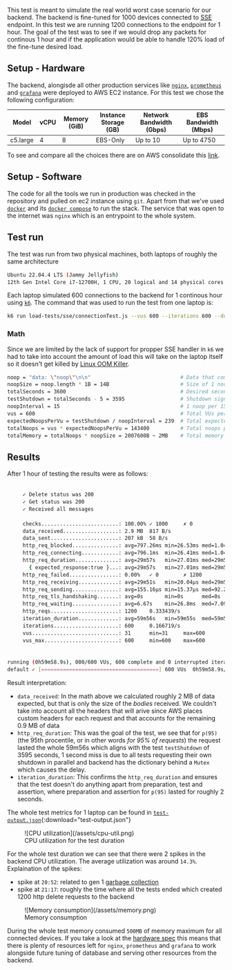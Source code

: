 This test is meant to simulate the real world worst case scenario for our backend. The backend is fine-tuned for 1000 devices connected to [SSE](https://en.wikipedia.org/wiki/Server-sent_events) endpoint. In this test we are running 1200 connections to the endpoint for 1 hour. The goal of the test was to see if we would drop any packets for continous 1 hour and if the application would be able to handle 120% load of the fine-tune desired load.

## Setup - Hardware
The backend, alongisde all other production services like [`nginx`](https://www.nginx.com/), [`prometheus`](https://prometheus.io/) and [`grafana`](https://grafana.com/) were deployed to AWS EC2 instance. For this test we chose the following configuration:

| Model | vCPU | Memory (GiB) | Instance Storage (GB) | Network Bandwidth (Gbps) | EBS Bandwidth (Mbps) |
| ----- | ---- | ------------ | --------------------- | ------------------------ | ------------- |
| c5.large | 4 | 8            | EBS-Only              | Up to 10                 | Up to 4750 |

To see and compare all the choices there are on AWS consolidate this [link](https://aws.amazon.com/ec2/instance-types/).

## Setup - Software
The code for all the tools we run in production was checked in the repository and pulled on ec2 instance using `git`. Apart from that we've used [`docker`](https://www.docker.com/) and its [`docker compose`](https://docs.docker.com/compose/) to run the stack. The service that was open to the internet was `nginx` which is an entrypoint to the whole system.

## Test run
The test was run from two physical machines, both laptops of roughly the same architecture
```bash
Ubuntu 22.04.4 LTS (Jammy Jellyfish)
12th Gen Intel Core i7-12700H, 1 CPU, 20 logical and 14 physical cores
```
Each laptop simulated 600 connections to the backend for 1 continous hour using [`k6`](https://k6.io/). The command that was used to run the test from one laptop is:
```bash
k6 run load-tests/sse/connectionTest.js --vus 600 --iterations 600 --duration 60m --env BACKEND_URL=http://ec2-18-156-71-117.eu-central-1.compute.amazonaws.com  --env NOOP_INTERVAL=15 --env SECONDS=3600 --env PREFIX=<laptop-prefix>
```
### Math
Since we are limited by the lack of support for propper SSE handler in `k6` we had to take into account the amount of load this will take on the laptop itself so it doesn't get killed by [Linux OOM Killer](https://neo4j.com/developer/kb/linux-out-of-memory-killer/).
```bash
noop = "data: \"noop\"\n\n"                             # Data that comes with each noop
noopSize = noop.length * 1B = 14B                       # Size of 1 noop in Bytes
totalSeconds = 3600                                     # Desired seconds for a test to run
testShutdown = totalSeconds - 5 = 3595                  # Shutdown signal for one test
noopInterval = 15                                       # 1 noop per 15 seconds
vus = 600                                               # Total VUs per laptop
expectedNoopsPerVu = testShutdown / noopInterval = 239  # Total expected noops per test
totalNoops = vus * expectedNoopsPerVu = 143400          # Total noops per laptop
totalMemory = totalNoops * noopSize = 2007600B ~ 2MB    # Total memory consumption per laptop
```

## Results
After 1 hour of testing the results were as follows:
```bash

     ✓ Delete status was 200
     ✓ Get status was 200
     ✓ Received all messages

     checks.........................: 100.00% ✓ 1800     ✗ 0  
     data_received..................: 2.9 MB  817 B/s
     data_sent......................: 207 kB  58 B/s
     http_req_blocked...............: avg=797.26ms min=26.53ms med=1.04s   max=3.13s  p(90)=2.07s    p(95)=2.08s  
     http_req_connecting............: avg=796.1ms  min=26.41ms med=1.04s   max=3.13s  p(90)=2.07s    p(95)=2.08s  
     http_req_duration..............: avg=29m57s   min=27.01ms med=29m57s  max=59m58s p(90)=59m56s   p(95)=59m56s  
       { expected_response:true }...: avg=29m57s   min=27.01ms med=29m57s  max=59m58s p(90)=59m56s   p(95)=59m56s  
     http_req_failed................: 0.00%   ✓ 0        ✗ 1200
     http_req_receiving.............: avg=29m51s   min=20.04µs med=29m50s  max=59m44s p(90)=59m43s   p(95)=59m43s  
     http_req_sending...............: avg=155.16µs min=15.37µs med=92.26µs max=1.41ms p(90)=310.81µs p(95)=508.01µs
     http_req_tls_handshaking.......: avg=0s       min=0s      med=0s      max=0s     p(90)=0s       p(95)=0s  
     http_req_waiting...............: avg=6.67s    min=26.8ms  med=7.09s   max=14.5s  p(90)=13.75s   p(95)=13.93s  
     http_reqs......................: 1200    0.333439/s
     iteration_duration.............: avg=59m56s   min=59m55s  med=59m56s  max=59m58s p(90)=59m57s   p(95)=59m58s  
     iterations.....................: 600     0.166719/s
     vus............................: 31      min=31     max=600
     vus_max........................: 600     min=600    max=600


running (0h59m58.9s), 000/600 VUs, 600 complete and 0 interrupted iterations
default ✓ [======================================] 600 VUs  0h59m58.9s/1h0m0s  600/600 shared iters
```
Result interpretation:

* `data_received`: In the math above we calculated roughly 2 MB of data expected, but that is only the size of the _bodies_ received. We couldn't take into account all the headers that will arive since AWS places custom headers for each request and that accounts for the remaining 0.9 MB of data
* `http_req_duration`: This was the goal of the test, we see that for `p(95)` (the 95th procentile, or in other words _for 95% of requests_) the request lasted the whole 59m56s which aligns with the test `testShutdown` of 3595 seconds, 1 second miss is due to all tests requesting their own shutdown in parallel and backend has the dictionary behind a `Mutex` which causes the delay.
* `iteration_duration`: This confirms the `http_req_duration` and ensures that the test doesn't do anything apart from preparation, test and assertion, where preparation and assertion for `p(95)` lasted for roughly 2 seconds.

The whole test metrics for 1 laptop can be found in [`test-output.json`](/assets/test-output.json){:download="test-output.json"}

<figure markdown="span">
  ![CPU utilization](/assets/cpu-util.png)
  <figcaption>CPU utilization for the test duration</figcaption>
</figure>

For the whole test duration we can see that there were 2 spikes in the backend CPU utilization. The average utilization was around `14.3%`. Explaination of the spikes:

* spike at `20:52`: related to gen 1 [garbage collection](https://www.codeproject.com/Articles/1060/Garbage-Collection-in-NET)
* spike at `21:17`: roughly the time where all the tests ended which created 1200 http delete requests to the backend

<figure markdown="span">
  ![Memory consumption](/assets/memory.png)
  <figcaption>Memory consumption</figcaption>
</figure>

During the whole test memory consumed `500MB` of memory maximum for all connected devices. If you take a look at the [hardware spec](#setup-hardware) this means that there is plenty of resources left for `nginx`, `prometheus` and `grafana` to work alongside future tuning of database and serving other resources from the backend.
